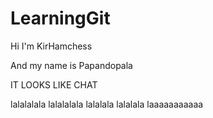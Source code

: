 # LearningGit

Hi I'm KirHamchess

And my name is Papandopala

IT LOOKS LIKE CHAT

lalalalala lalalalala lalalala lalalala laaaaaaaaaaa